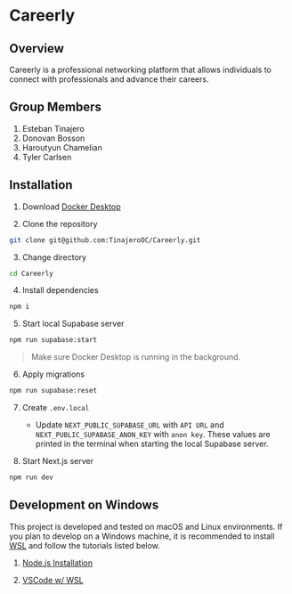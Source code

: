 # Careerly

## Overview

Careerly is a professional networking platform that allows individuals to connect with professionals and advance their careers.

## Group Members

1. Esteban Tinajero
2. Donovan Bosson
3. Haroutyun Chamelian
4. Tyler Carlsen

## Installation

1. Download [Docker Desktop](https://www.docker.com/products/docker-desktop/)

2. Clone the repository

```bash
git clone git@github.com:TinajeroOC/Careerly.git
```

3. Change directory

```bash
cd Careerly
```

4. Install dependencies

```bash
npm i
```

5. Start local Supabase server

```bash
npm run supabase:start
```

> Make sure Docker Desktop is running in the background.

6. Apply migrations

```bash
npm run supabase:reset
```

7. Create `.env.local`

   - Update `NEXT_PUBLIC_SUPABASE_URL` with `API URL` and `NEXT_PUBLIC_SUPABASE_ANON_KEY` with `anon key`. These values are printed in the terminal when starting the local Supabase server.

8. Start Next.js server

```bash
npm run dev
```

## Development on Windows

This project is developed and tested on macOS and Linux environments. If you plan to develop on a Windows machine, it is recommended to install [WSL](https://learn.microsoft.com/en-us/windows/wsl/install) and follow the tutorials listed below.

1. [Node.js Installation](https://learn.microsoft.com/en-us/windows/dev-environment/javascript/nodejs-on-wsl)

2. [VSCode w/ WSL](https://code.visualstudio.com/docs/remote/wsl)
